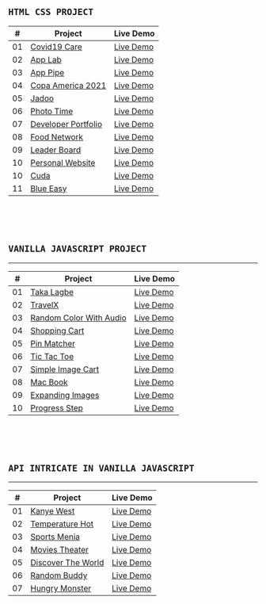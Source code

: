## `HTML CSS PROJECT`

| #   | Project                                                                       | Live Demo                                                        |
| --- | ----------------------------------------------------------------------------- | ---------------------------------------------------------------- |
| 01  | [Covid19 Care](https://github.com/farhan-nahid/covid19-care)                  | [Live Demo](https://covid19-care.vercel.app/)                    |
| 02  | [App Lab](https://github.com/farhan-nahid/app-lab)                            | [Live Demo](https://app-lab.vercel.app/)                         |
| 03  | [App Pipe](https://github.com/farhan-nahid/app-pipe)                          | [Live Demo](https://app-pipe.vercel.app/)                        |
| 04  | [Copa America 2021](https://github.com/farhan-nahid/copa-america-2021)        | [Live Demo](https://copa-america-2021.vercel.app/)               |
| 05  | [Jadoo](https://github.com/farhan-nahid/jadoo)                                | [Live Demo](https://jadooo.vercel.app/)                          |
| 06  | [Photo Time](https://github.com/farhan-nahid/photo-time)                      | [Live Demo](https://photo-time.vercel.app/)                      |
| 07  | [Developer Portfolio](https://github.com/farhan-nahid/developer-portfolio)    | [Live Demo](https://farhan-nahid.github.io/developer-portfolio/) |
| 08  | [Food Network](https://github.com/farhan-nahid/food-network)                  | [Live Demo](https://food-network.vercel.app/)                    |
| 09  | [Leader Board](https://github.com/farhan-nahid/css-leader-board)              | [Live Demo](https://css-leader-board.netlify.app/)               |
| 10  | [Personal Website](https://github.com/farhan-nahid/personal-website)          | [Live Demo](https://farhan-nahid.github.io/personal-website/)    |
| 10  | [Cuda](https://github.com/farhan-nahid/1st-psd-to-html)                       | [Live Demo](https://farhan-nahid.github.io/1st-psd-to-html/)     |
| 11  | [Blue Easy](https://github.com/farhan-nahid/blueeasy)                         | [Live Demo](https://farhan-nahid.github.io/blueeasy/)            |

<br />
<br />
<br />

## `VANILLA JAVASCRIPT PROJECT`

---

| #   | Project                                                                            | Live Demo                                                 |
| --- | ---------------------------------------------------------------------------------- | --------------------------------------------------------- |
| 01  | [Taka Lagbe](https://github.com/farhan-nahid/taka-lagbe)                           | [Live Demo](https://taka-lagbe.netlify.app/)              |
| 02  | [TravelX](https://github.com/farhan-nahid/travelX)                                 | [Live Demo](https://travel-x.vercel.app/)                 |
| 03  | [Random Color With Audio](https://github.com/farhan-nahid/random-color-with-audio) | [Live Demo](https://random-color-with-audio.netlify.app/) |
| 04  | [Shopping Cart](https://github.com/farhan-nahid/shopping-cart)                     | [Live Demo](https://shopping-cart-dom.vercel.app/)        |
| 05  | [Pin Matcher](https://github.com/farhan-nahid/pin-matcher)                         | [Live Demo](https://pin-matcher.vercel.app/)              |
| 06  | [Tic Tac Toe](https://github.com/farhan-nahid/tic-tac-toc)                         | [Live Demo](https://js-tic-tac-toe.vercel.app/)           |
| 07  | [Simple Image Cart](https://github.com/farhan-nahid/simple-image-cart)             | [Live Demo](https://simple-image-cart.vercel.app/)        |
| 08  | [Mac Book](https://github.com/farhan-nahid/mac-book)                               | [Live Demo](https://mac-book.vercel.app/)                 |
| 09  | [Expanding Images](https://github.com/farhan-nahid/expanding-images)               | [Live Demo](https://expanding-img.vercel.app/)            |
| 10  | [Progress Step](https://github.com/farhan-nahid/progress-step)                     | [Live Demo](https://progress-step.vercel.app/)            |

<br />
<br />
<br />

## `API INTRICATE IN VANILLA JAVASCRIPT`

---

| #   | Project                                                                  | Live Demo                                           |
| --- | ------------------------------------------------------------------------ | --------------------------------------------------- |
| 01  | [Kanye West](https://github.com/farhan-nahid/kanye-west)                 | [Live Demo](https://kanye--west.vercel.app/)        |
| 02  | [Temperature Hot](https://github.com/farhan-nahid/temperature-hot)       | [Live Demo](https://temperature-hot.vercel.app/)    |
| 03  | [Sports Menia](https://github.com/farhan-nahid/sports-menia)             | [Live Demo](https://sports-menia.vercel.app/)       |
| 04  | [Movies Theater](https://github.com/farhan-nahid/movies-theater)         | [Live Demo](https://movies-theater.vercel.app/)     |
| 05  | [Discover The World](https://github.com/farhan-nahid/discover-the-world) | [Live Demo](https://discover-the-world.vercel.app/) |
| 06  | [Random Buddy](https://github.com/farhan-nahid/random-buddy)             | [Live Demo](https://random-buddy.vercel.app/)       |
| 07  | [Hungry Monster](https://github.com/farhan-nahid/hungry-monster)         | [Live Demo](https://hungry-monster.vercel.app/)     |
